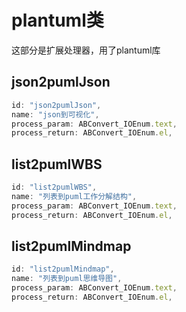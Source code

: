 # plantuml类

这部分是扩展处理器，用了plantuml库

## json2pumlJson

```js
id: "json2pumlJson",
name: "json到可视化",
process_param: ABConvert_IOEnum.text,
process_return: ABConvert_IOEnum.el,
```

## list2pumlWBS

```js
id: "list2pumlWBS",
name: "列表到puml工作分解结构",
process_param: ABConvert_IOEnum.text,
process_return: ABConvert_IOEnum.el,
```

## list2pumlMindmap

```js
id: "list2pumlMindmap",
name: "列表到puml思维导图",
process_param: ABConvert_IOEnum.text,
process_return: ABConvert_IOEnum.el,
```


